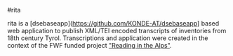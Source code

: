 #rita

rita is a [dsebaseapp](https://github.com/KONDE-AT/dsebaseapp] based web application to publish XML/TEI encoded transcripts of inventories from 18th century Tyrol.
Transcriptions and application were created in the context of the FWF funded project ["Reading in the Alps"](https://pf.fwf.ac.at/de/wissenschaft-konkret/project-finder?search[what]=P+29329).